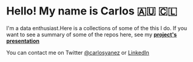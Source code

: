 # Hello! My name is Carlos 🇦🇺 🇨🇱

I'm a data enthusiast.Here is a collections of some of the this I do.
If you want to see a summary of some of the repos here, see my **[project's presentation](https://carlosyanez.github.io/projects)**

You can contact me on Twitter [@carlosyanez](https://twitter.com/carlosyanez) or [LinkedIn](https://www.linkedin.com/in/carlosyanez/)
